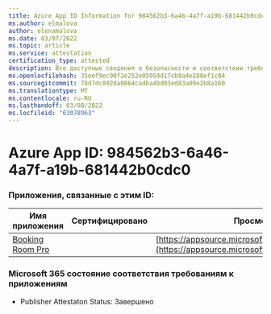 ```yaml
---
title: Azure App ID Information for 984562b3-6a46-4a7f-a19b-681442b0cdc0
ms.author: elmalova
author: elenamalova
ms.date: 03/07/2022
ms.topic: article
ms.service: attestation
certification_type: attested
description: Все доступные сведения о безопасности и соответствии требованиям для 984562b3-6a46-4a7f-a19b-681442b0cdc0.
ms.openlocfilehash: 35eef9ec90f2e252e05954d17cb8a4e288ef1c84
ms.sourcegitcommit: 78d7dc892da0864cadba4bd03ed83a09e2b8a160
ms.translationtype: MT
ms.contentlocale: ru-RU
ms.lasthandoff: 03/08/2022
ms.locfileid: "63078963"
---
```

# <a name="azure-app-id-984562b3-6a46-4a7f-a19b-681442b0cdc0"></a>Azure App ID: 984562b3-6a46-4a7f-a19b-681442b0cdc0


### <a name="apps-associated-with-this-id"></a>Приложения, связанные с этим ID:
| **Имя приложения** | **Сертифицировано** | **Просмотр в AppSource** |
|--------------|---------------|-----------------------|
| [Booking Room Pro](https://docs.microsoft.com/microsoft-365-app-certification/forward/WA200003337) |  | [https://appsource.microsoft.com/product/office/WA200003337](https://appsource.microsoft.com/product/office/WA200003337) |

### <a name="microsoft-365-app-compliance-status"></a>Microsoft 365 состояние соответствия требованиям к приложениям
- Publisher Attestaton Status: Завершено
